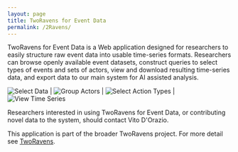 ```yaml
---
layout: page
title: TwoRavens for Event Data
permalink: /2Ravens/
---
```


TwoRavens for Event Data is a Web application designed for researchers to easily structure raw event data into usable time-series formats. Researchers can browse openly available event datasets, construct queries to select types of events and sets of actors, view and download resulting time-series data, and export data to our main system for AI assisted analysis.

![](../images/tworavens1.png "Select Data")  |  ![](../images/tworavens2.png "Group Actors") | ![](../images/tworavens3.png "Select Action Types")  |  ![](../images/tworavens4.png "View Time Series")


Researchers interested in using TwoRavens for Event Data, or contributing novel data to the system, should contact Vito D'Orazio.

This application is part of the broader TwoRavens project. For more detail see [TwoRavens](https://tworavens.github.io/TwoRavens/EventData/).
